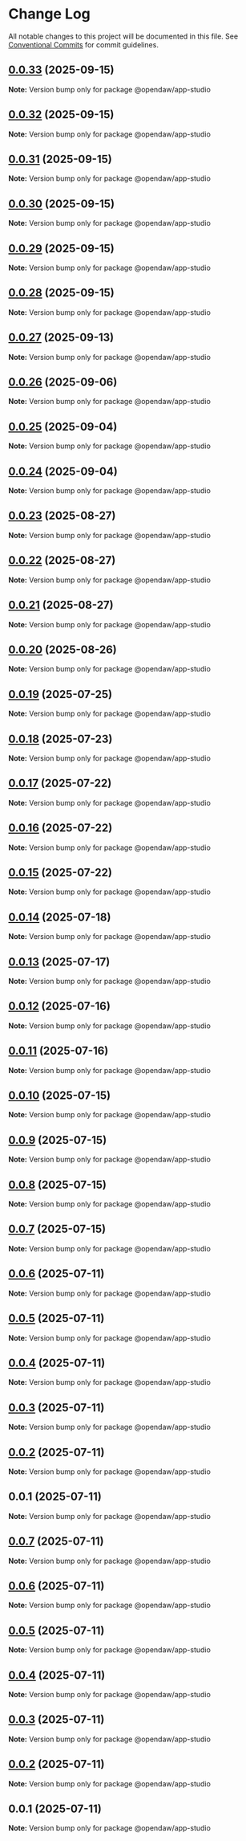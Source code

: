 # Change Log

All notable changes to this project will be documented in this file.
See [Conventional Commits](https://conventionalcommits.org) for commit guidelines.

## [0.0.33](https://github.com/andremichelle/openDAW/compare/@opendaw/app-studio@0.0.32...@opendaw/app-studio@0.0.33) (2025-09-15)

**Note:** Version bump only for package @opendaw/app-studio

## [0.0.32](https://github.com/andremichelle/openDAW/compare/@opendaw/app-studio@0.0.31...@opendaw/app-studio@0.0.32) (2025-09-15)

**Note:** Version bump only for package @opendaw/app-studio

## [0.0.31](https://github.com/andremichelle/openDAW/compare/@opendaw/app-studio@0.0.30...@opendaw/app-studio@0.0.31) (2025-09-15)

**Note:** Version bump only for package @opendaw/app-studio

## [0.0.30](https://github.com/andremichelle/openDAW/compare/@opendaw/app-studio@0.0.29...@opendaw/app-studio@0.0.30) (2025-09-15)

**Note:** Version bump only for package @opendaw/app-studio

## [0.0.29](https://github.com/andremichelle/openDAW/compare/@opendaw/app-studio@0.0.28...@opendaw/app-studio@0.0.29) (2025-09-15)

**Note:** Version bump only for package @opendaw/app-studio

## [0.0.28](https://github.com/andremichelle/openDAW/compare/@opendaw/app-studio@0.0.27...@opendaw/app-studio@0.0.28) (2025-09-15)

**Note:** Version bump only for package @opendaw/app-studio

## [0.0.27](https://github.com/andremichelle/openDAW/compare/@opendaw/app-studio@0.0.26...@opendaw/app-studio@0.0.27) (2025-09-13)

**Note:** Version bump only for package @opendaw/app-studio

## [0.0.26](https://github.com/andremichelle/openDAW/compare/@opendaw/app-studio@0.0.25...@opendaw/app-studio@0.0.26) (2025-09-06)

**Note:** Version bump only for package @opendaw/app-studio

## [0.0.25](https://github.com/andremichelle/openDAW/compare/@opendaw/app-studio@0.0.24...@opendaw/app-studio@0.0.25) (2025-09-04)

**Note:** Version bump only for package @opendaw/app-studio

## [0.0.24](https://github.com/andremichelle/openDAW/compare/@opendaw/app-studio@0.0.23...@opendaw/app-studio@0.0.24) (2025-09-04)

**Note:** Version bump only for package @opendaw/app-studio

## [0.0.23](https://github.com/andremichelle/openDAW/compare/@opendaw/app-studio@0.0.22...@opendaw/app-studio@0.0.23) (2025-08-27)

**Note:** Version bump only for package @opendaw/app-studio

## [0.0.22](https://github.com/andremichelle/openDAW/compare/@opendaw/app-studio@0.0.21...@opendaw/app-studio@0.0.22) (2025-08-27)

**Note:** Version bump only for package @opendaw/app-studio

## [0.0.21](https://github.com/andremichelle/openDAW/compare/@opendaw/app-studio@0.0.20...@opendaw/app-studio@0.0.21) (2025-08-27)

**Note:** Version bump only for package @opendaw/app-studio

## [0.0.20](https://github.com/andremichelle/openDAW/compare/@opendaw/app-studio@0.0.19...@opendaw/app-studio@0.0.20) (2025-08-26)

**Note:** Version bump only for package @opendaw/app-studio

## [0.0.19](https://github.com/andremichelle/openDAW/compare/@opendaw/app-studio@0.0.18...@opendaw/app-studio@0.0.19) (2025-07-25)

**Note:** Version bump only for package @opendaw/app-studio

## [0.0.18](https://github.com/andremichelle/openDAW/compare/@opendaw/app-studio@0.0.17...@opendaw/app-studio@0.0.18) (2025-07-23)

**Note:** Version bump only for package @opendaw/app-studio

## [0.0.17](https://github.com/andremichelle/openDAW/compare/@opendaw/app-studio@0.0.16...@opendaw/app-studio@0.0.17) (2025-07-22)

**Note:** Version bump only for package @opendaw/app-studio

## [0.0.16](https://github.com/andremichelle/openDAW/compare/@opendaw/app-studio@0.0.15...@opendaw/app-studio@0.0.16) (2025-07-22)

**Note:** Version bump only for package @opendaw/app-studio

## [0.0.15](https://github.com/andremichelle/openDAW/compare/@opendaw/app-studio@0.0.14...@opendaw/app-studio@0.0.15) (2025-07-22)

**Note:** Version bump only for package @opendaw/app-studio

## [0.0.14](https://github.com/andremichelle/openDAW/compare/@opendaw/app-studio@0.0.13...@opendaw/app-studio@0.0.14) (2025-07-18)

**Note:** Version bump only for package @opendaw/app-studio

## [0.0.13](https://github.com/andremichelle/openDAW/compare/@opendaw/app-studio@0.0.12...@opendaw/app-studio@0.0.13) (2025-07-17)

**Note:** Version bump only for package @opendaw/app-studio

## [0.0.12](https://github.com/andremichelle/openDAW/compare/@opendaw/app-studio@0.0.11...@opendaw/app-studio@0.0.12) (2025-07-16)

**Note:** Version bump only for package @opendaw/app-studio

## [0.0.11](https://github.com/andremichelle/openDAW/compare/@opendaw/app-studio@0.0.10...@opendaw/app-studio@0.0.11) (2025-07-16)

**Note:** Version bump only for package @opendaw/app-studio

## [0.0.10](https://github.com/andremichelle/openDAW/compare/@opendaw/app-studio@0.0.9...@opendaw/app-studio@0.0.10) (2025-07-15)

**Note:** Version bump only for package @opendaw/app-studio

## [0.0.9](https://github.com/andremichelle/openDAW/compare/@opendaw/app-studio@0.0.8...@opendaw/app-studio@0.0.9) (2025-07-15)

**Note:** Version bump only for package @opendaw/app-studio

## [0.0.8](https://github.com/andremichelle/openDAW/compare/@opendaw/app-studio@0.0.7...@opendaw/app-studio@0.0.8) (2025-07-15)

**Note:** Version bump only for package @opendaw/app-studio

## [0.0.7](https://github.com/andremichelle/openDAW/compare/@opendaw/app-studio@0.0.6...@opendaw/app-studio@0.0.7) (2025-07-15)

**Note:** Version bump only for package @opendaw/app-studio

## [0.0.6](https://github.com/andremichelle/openDAW/compare/@opendaw/app-studio@0.0.5...@opendaw/app-studio@0.0.6) (2025-07-11)

**Note:** Version bump only for package @opendaw/app-studio

## [0.0.5](https://github.com/andremichelle/openDAW/compare/@opendaw/app-studio@0.0.4...@opendaw/app-studio@0.0.5) (2025-07-11)

**Note:** Version bump only for package @opendaw/app-studio

## [0.0.4](https://github.com/andremichelle/openDAW/compare/@opendaw/app-studio@0.0.3...@opendaw/app-studio@0.0.4) (2025-07-11)

**Note:** Version bump only for package @opendaw/app-studio

## [0.0.3](https://github.com/andremichelle/openDAW/compare/@opendaw/app-studio@0.0.2...@opendaw/app-studio@0.0.3) (2025-07-11)

**Note:** Version bump only for package @opendaw/app-studio

## [0.0.2](https://github.com/andremichelle/openDAW/compare/@opendaw/app-studio@0.0.1...@opendaw/app-studio@0.0.2) (2025-07-11)

**Note:** Version bump only for package @opendaw/app-studio

## 0.0.1 (2025-07-11)

**Note:** Version bump only for package @opendaw/app-studio

## [0.0.7](https://github.com/andremichelle/opendaw-turbo/compare/@opendaw/app-studio@0.0.6...@opendaw/app-studio@0.0.7) (2025-07-11)

**Note:** Version bump only for package @opendaw/app-studio

## [0.0.6](https://github.com/andremichelle/opendaw-turbo/compare/@opendaw/app-studio@0.0.5...@opendaw/app-studio@0.0.6) (2025-07-11)

**Note:** Version bump only for package @opendaw/app-studio

## [0.0.5](https://github.com/andremichelle/opendaw-turbo/compare/@opendaw/app-studio@0.0.4...@opendaw/app-studio@0.0.5) (2025-07-11)

**Note:** Version bump only for package @opendaw/app-studio

## [0.0.4](https://github.com/andremichelle/opendaw-turbo/compare/@opendaw/app-studio@0.0.3...@opendaw/app-studio@0.0.4) (2025-07-11)

**Note:** Version bump only for package @opendaw/app-studio

## [0.0.3](https://github.com/andremichelle/opendaw-turbo/compare/@opendaw/app-studio@0.0.2...@opendaw/app-studio@0.0.3) (2025-07-11)

**Note:** Version bump only for package @opendaw/app-studio

## [0.0.2](https://github.com/andremichelle/opendaw-turbo/compare/@opendaw/app-studio@0.0.1...@opendaw/app-studio@0.0.2) (2025-07-11)

**Note:** Version bump only for package @opendaw/app-studio

## 0.0.1 (2025-07-11)

**Note:** Version bump only for package @opendaw/app-studio
